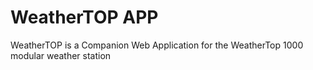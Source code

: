 # WeatherTOP APP
WeatherTOP is a Companion Web Application for the WeatherTop 1000 modular weather station
